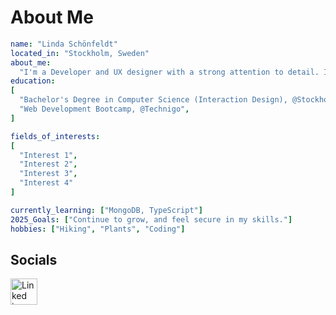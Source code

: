 # About Me
```yaml
name: "Linda Schönfeldt"
located_in: "Stockholm, Sweden"
about_me:
  "I'm a Developer and UX designer with a strong attention to detail. I thrive in creative, purpose-driven environments where I can combine empathy, and technology to create meaningful digital experiences."
education:
[
  "Bachelor's Degree in Computer Science (Interaction Design), @Stockholm_University",
  "Web Development Bootcamp, @Technigo",
]

fields_of_interests:
[
  "Interest 1",
  "Interest 2",
  "Interest 3",
  "Interest 4"
]

currently_learning: ["MongoDB, TypeScript"]
2025_Goals: ["Continue to grow, and feel secure in my skills."]
hobbies: ["Hiking", "Plants", "Coding"]
```


## Socials
<a a href="https://www.linkedin.com/lindaschonfeldt"><img width="43" height="42" alt="Linked in" src="https://github.com/user-attachments/assets/f7e04d25-8ec0-4414-b944-aff7e7cae335" /></a>
